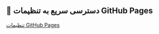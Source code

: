 ## 🔗 دسترسی سریع به تنظیمات GitHub Pages  
[تنظیمات GitHub Pages](https://github.com/USERNAME/REPOSITORY/settings/pages)
